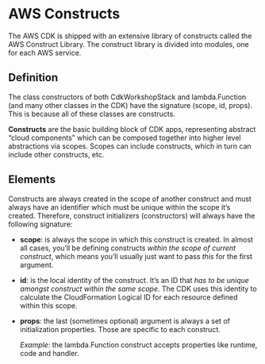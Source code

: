 # AWS Constructs

The AWS CDK is shipped with an extensive library of constructs called the AWS Construct Library. The construct library is divided into modules, one for each AWS service.

## Definition

The class constructors of both CdkWorkshopStack and lambda.Function (and many other classes in the CDK) have the signature (scope, id, props). This is because all of these classes are constructs.

**Constructs** are the basic building block of CDK apps, representing abstract “cloud components” which can be composed together into higher level abstractions via scopes. Scopes can include constructs, which in turn can include other constructs, etc.

## Elements

Constructs are always created in the scope of another construct and must always have an identifier which must be unique within the scope it’s created. Therefore, construct initializers (constructors) will always have the following signature:

* **scope**: is always the scope in which this construct is created. In almost all cases, you’ll be defining constructs *within the scope of current construct*, which means you’ll usually just want to pass *this* for the first argument.
* **id**: is the local identity of the construct. It’s an ID that *has to be unique amongst construct within the same scope*. The CDK uses this identity to calculate the CloudFormation Logical ID for each resource defined within this scope.
* **props**: the last (sometimes optional) argument is always a set of initialization properties. Those are specific to each construct.

    *Example*: the lambda.Function construct accepts properties like runtime, code and handler.


